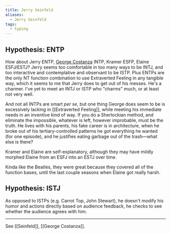 ```yaml
---
title: Jerry Seinfeld
aliases:
  - Jerry Seinfeld
tags:
  - typing
---
```


## Hypothesis: ENTP

How about Jerry ENTP, [George Costanza](https://web.archive.org/web/20101218131646/http://greenlightwiki.com/lenore-exegesis/George_Costanza) INTP, Kramer ESFP, Elaine ESFJ/ESTJ? Jerry seems too comfortable in too many ways to be INTJ, and too interactive and contemplative and observant to be ISTP. Plus ENTPs are the only NT function combination to use Extraverted Feeling in any tangible way, which it seems to me that Jerry does to get out of his messes. He's a charmer. I've yet to meet an INTJ or ISTP who "charms" much, or at least not very well.

And not all INTPs are smart *per se,* but one thing George does seem to be is excessively lacking in [[Extraverted Feeling]], while meeting his immediate needs in an inventive kind of way. If you do a Sherlockian method, and eliminate the impossible, whatever is left, however improbable, must be the truth. He lives with his parents, his fake career is in architecture, when he broke out of his tertiary-controlled patterns he got everything he wanted (for one episode), and he justifies eating garbage out of the trash—what else is there?

Kramer and Elaine are self-explanatory, although they may have mildly morphed Elaine from an ESFJ into an ESTJ over time.

Kinda like the Beatles, they were great because they covered all of the function bases, until the last couple seasons when Elaine got really harsh.

## Hypothesis: ISTJ

As opposed to ISTPs (e.g. Carrot Top, John Stewart), he doesn't modify his humor and actions directly based on audience feedback, he checks to see whether the audience agrees with him.

---

See [[Seinfeld]], [[George Costanza]].

